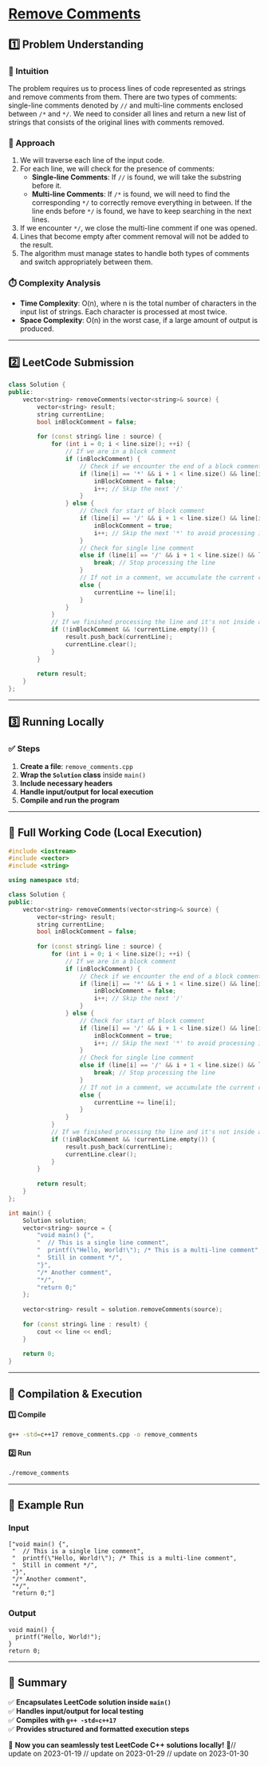 # **[Remove Comments](https://leetcode.com/problems/remove-comments/description/)**  

## **1️⃣ Problem Understanding**  
### **📌 Intuition**  
The problem requires us to process lines of code represented as strings and remove comments from them. There are two types of comments: single-line comments denoted by `//` and multi-line comments enclosed between `/*` and `*/`. We need to consider all lines and return a new list of strings that consists of the original lines with comments removed. 

### **🚀 Approach**  
1. We will traverse each line of the input code.
2. For each line, we will check for the presence of comments:
   - **Single-line Comments**: If `//` is found, we will take the substring before it.
   - **Multi-line Comments**: If `/*` is found, we will need to find the corresponding `*/` to correctly remove everything in between. If the line ends before `*/` is found, we have to keep searching in the next lines.
3. If we encounter `*/`, we close the multi-line comment if one was opened.
4. Lines that become empty after comment removal will not be added to the result.
5. The algorithm must manage states to handle both types of comments and switch appropriately between them.

### **⏱️ Complexity Analysis**  
- **Time Complexity**: O(n), where n is the total number of characters in the input list of strings. Each character is processed at most twice.
- **Space Complexity**: O(n) in the worst case, if a large amount of output is produced.

---  

## **2️⃣ LeetCode Submission**  
```cpp
class Solution {
public:
    vector<string> removeComments(vector<string>& source) {
        vector<string> result;
        string currentLine;
        bool inBlockComment = false;
        
        for (const string& line : source) {
            for (int i = 0; i < line.size(); ++i) {
                // If we are in a block comment
                if (inBlockComment) {
                    // Check if we encounter the end of a block comment
                    if (line[i] == '*' && i + 1 < line.size() && line[i + 1] == '/') {
                        inBlockComment = false;
                        i++; // Skip the next '/'
                    }
                } else {
                    // Check for start of block comment
                    if (line[i] == '/' && i + 1 < line.size() && line[i + 1] == '*') {
                        inBlockComment = true;
                        i++; // Skip the next '*' to avoid processing it
                    } 
                    // Check for single line comment
                    else if (line[i] == '/' && i + 1 < line.size() && line[i + 1] == '/') {
                        break; // Stop processing the line
                    } 
                    // If not in a comment, we accumulate the current character
                    else {
                        currentLine += line[i];
                    }
                }
            }
            // If we finished processing the line and it's not inside a block comment
            if (!inBlockComment && !currentLine.empty()) {
                result.push_back(currentLine);
                currentLine.clear();
            }
        }
        
        return result;
    }
};
```  

---  

## **3️⃣ Running Locally**  
### **✅ Steps**  
1. **Create a file**: `remove_comments.cpp`  
2. **Wrap the `Solution` class** inside `main()`  
3. **Include necessary headers**  
4. **Handle input/output for local execution**  
5. **Compile and run the program**  

---  

## **📝 Full Working Code (Local Execution)**  
```cpp
#include <iostream>
#include <vector>
#include <string>

using namespace std;

class Solution {
public:
    vector<string> removeComments(vector<string>& source) {
        vector<string> result;
        string currentLine;
        bool inBlockComment = false;
        
        for (const string& line : source) {
            for (int i = 0; i < line.size(); ++i) {
                // If we are in a block comment
                if (inBlockComment) {
                    // Check if we encounter the end of a block comment
                    if (line[i] == '*' && i + 1 < line.size() && line[i + 1] == '/') {
                        inBlockComment = false;
                        i++; // Skip the next '/'
                    }
                } else {
                    // Check for start of block comment
                    if (line[i] == '/' && i + 1 < line.size() && line[i + 1] == '*') {
                        inBlockComment = true;
                        i++; // Skip the next '*' to avoid processing it
                    } 
                    // Check for single line comment
                    else if (line[i] == '/' && i + 1 < line.size() && line[i + 1] == '/') {
                        break; // Stop processing the line
                    } 
                    // If not in a comment, we accumulate the current character
                    else {
                        currentLine += line[i];
                    }
                }
            }
            // If we finished processing the line and it's not inside a block comment
            if (!inBlockComment && !currentLine.empty()) {
                result.push_back(currentLine);
                currentLine.clear();
            }
        }
        
        return result;
    }
};

int main() {
    Solution solution;
    vector<string> source = {
        "void main() {",
        "  // This is a single line comment",
        "  printf(\"Hello, World!\"); /* This is a multi-line comment",
        "  Still in comment */",
        "}",
        "/* Another comment",
        "*/",
        "return 0;"
    };
    
    vector<string> result = solution.removeComments(source);
    
    for (const string& line : result) {
        cout << line << endl;
    }
    
    return 0;
}
```  

---  

## **🔧 Compilation & Execution**  
#### **1️⃣ Compile**  
```bash
g++ -std=c++17 remove_comments.cpp -o remove_comments
```  

#### **2️⃣ Run**  
```bash
./remove_comments
```  

---  

## **🎯 Example Run**  
### **Input**  
```
["void main() {", 
 "  // This is a single line comment", 
 "  printf(\"Hello, World!\"); /* This is a multi-line comment", 
 "  Still in comment */", 
 "}", 
 "/* Another comment", 
 "*/", 
 "return 0;"]
```  
### **Output**  
```
void main() {
  printf("Hello, World!");
}
return 0;
```  

---  

## **📌 Summary**  
✅ **Encapsulates LeetCode solution inside `main()`**  
✅ **Handles input/output for local testing**  
✅ **Compiles with `g++ -std=c++17`**  
✅ **Provides structured and formatted execution steps**  

🚀 **Now you can seamlessly test LeetCode C++ solutions locally!** 🚀// update on 2023-01-19
// update on 2023-01-29
// update on 2023-01-30
